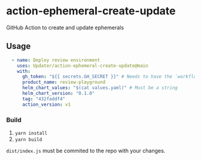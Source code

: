 # action-ephemeral-create-update
GitHub Action to create and update ephemerals

## Usage
```yaml
  - name: Deploy review environment
    uses: Updater/action-ephemeral-create-update@main
    with:
      gh_token: "${{ secrets.GH_SECRET }}" # Needs to have the `workflow` scope for the entire org.
      product_name: review-playground
      helm_chart_values: "$(cat values.yaml)" # Must be a string
      helm_chart_version: "0.1.0"
      tag: "432faddf4"
      action_version: v1
```

### Build

1. `yarn install`
2. `yarn build`

`dist/index.js` must be commited to the repo with your changes.
